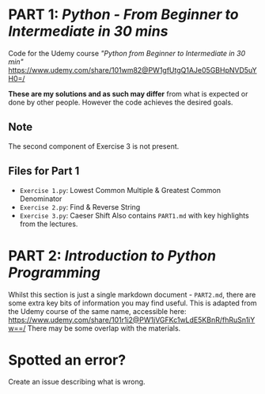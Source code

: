 # PART 1: *Python - From Beginner to Intermediate in 30 mins*
Code for the Udemy course _"Python from Beginner to Intermediate in 30 min"_
https://www.udemy.com/share/101wm82@PW1gfUtgQ1AJe05GBHpNVD5uYH0=/

**These are my solutions and as such may differ** from what is expected or done by other people. However the code achieves the desired goals.

## Note ##
The second component of Exercise 3 is not present.

## Files for Part 1 ##
- `Exercise 1.py`: Lowest Common Multiple & Greatest Common Denominator
- `Exercise 2.py`: Find & Reverse String
- `Exercise 3.py`: Caeser Shift
Also contains `PART1.md` with key highlights from the lectures.

# PART 2: *Introduction to Python Programming*
Whilst this section is just a single markdown document - `PART2.md`, there are some extra key bits of information you may find useful.
This is adapted from the Udemy course of the same name, accessible here: https://www.udemy.com/share/101r1i2@PW1jVGFKc1wLdE5KBnR/fhRuSn1iYw==/
There may be some overlap with the materials.

# Spotted an error?
Create an issue describing what is wrong.
